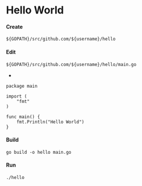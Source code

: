 # Hello World

#### Create

    ${GOPATH}/src/github.com/${username}/hello

#### Edit

    ${GOPATH}/src/github.com/${username}/hello/main.go

-

	package main

	import (
		"fmt"
	)

	func main() {
		fmt.Println("Hello World")
	}

#### Build

    go build -o hello main.go

#### Run

    ./hello
